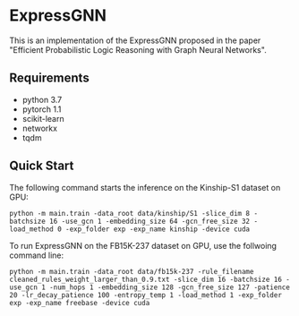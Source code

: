 # ExpressGNN

This is an implementation of the ExpressGNN proposed in the paper "Efficient Probabilistic Logic Reasoning with Graph Neural Networks".

## Requirements
- python 3.7
- pytorch 1.1
- scikit-learn
- networkx
- tqdm

## Quick Start
The following command starts the inference on the Kinship-S1 dataset on GPU:
```
python -m main.train -data_root data/kinship/S1 -slice_dim 8 -batchsize 16 -use_gcn 1 -embedding_size 64 -gcn_free_size 32 -load_method 0 -exp_folder exp -exp_name kinship -device cuda
```

To run ExpressGNN on the FB15K-237 dataset on GPU, use the follwoing command line:
```
python -m main.train -data_root data/fb15k-237 -rule_filename cleaned_rules_weight_larger_than_0.9.txt -slice_dim 16 -batchsize 16 -use_gcn 1 -num_hops 1 -embedding_size 128 -gcn_free_size 127 -patience 20 -lr_decay_patience 100 -entropy_temp 1 -load_method 1 -exp_folder exp -exp_name freebase -device cuda
```
